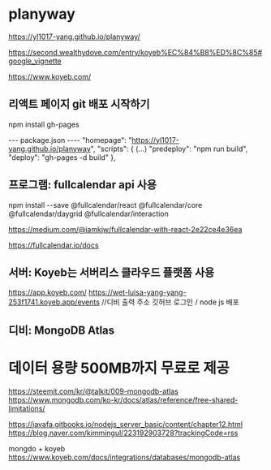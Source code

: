 # planyway

https://yl1017-yang.github.io/planyway/

https://second.wealthydove.com/entry/koyeb%EC%84%B8%ED%8C%85#google_vignette

https://www.koyeb.com/


## 리액트 페이지  git 배포 시작하기

npm install gh-pages

--- package.json ----
"homepage": "https://yl1017-yang.github.io/planyway",
"scripts": {
    (...)
    "predeploy": "npm run build",
    "deploy": "gh-pages -d build"
  },




## 프로그램: fullcalendar api 사용
npm install --save @fullcalendar/react @fullcalendar/core @fullcalendar/daygrid @fullcalendar/interaction

https://medium.com/@iamkjw/fullcalendar-with-react-2e22ce4e36ea

https://fullcalendar.io/docs


## 서버: Koyeb는 서버리스 클라우드 플랫폼 사용
https://app.koyeb.com/
https://wet-luisa-yang-yang-253f1741.koyeb.app/events  //디비 출력 주소
깃허브 로그인 / node js 배포


## 디비: MongoDB Atlas
# 데이터 용량 500MB까지 무료로 제공

https://steemit.com/kr/@talkit/009-mongodb-atlas
https://www.mongodb.com/ko-kr/docs/atlas/reference/free-shared-limitations/


<!-- Username: yangwonder1017
pw: 0KffJ8dB5DIWmZeP
mongodb+srv://yangwonder1017:0KffJ8dB5DIWmZeP@cluster-planyway.dou1w.mongodb.net/
const uri = "mongodb+srv://yangwonder1017:0KffJ8dB5DIWmZeP@cluster-planyway.dou1w.mongodb.net/planyway?retryWrites=true&w=majority";

Database Name : planywayApp
Collection Name : planyway -->

https://javafa.gitbooks.io/nodejs_server_basic/content/chapter12.html
https://blog.naver.com/kimmingul/223192903728?trackingCode=rss


mongdo + koyeb
https://www.koyeb.com/docs/integrations/databases/mongodb-atlas
